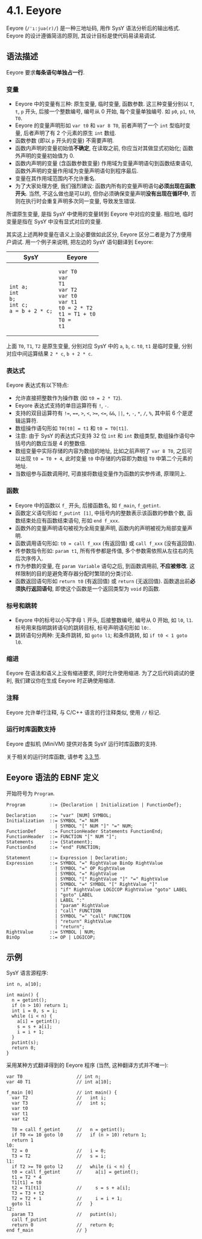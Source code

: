 # 4.1. Eeyore

Eeyore (`/'ı:juə(r)/`) 是一种三地址码, 用作 SysY 语法分析后的输出格式. Eeyore 的设计遵循简洁的原则, 其设计目标是使代码易读易调试.

## 语法描述

Eeyore 要求**每条语句单独占一行**.

### 变量

* Eeyore 中的变量有三种: 原生变量, 临时变量, 函数参数. 这三种变量分别以 `T`, `t`, `p` 开头, 后接一个整数编号, 编号从 0 开始, 每个变量单独编号. 如 `p0`, `p1`, `t0`, `T0`.
* Eeyore 的变量声明形如 `var t0` 和 `var 8 T0`, 前者声明了一个 `int` 型临时变量, 后者声明了有 2 个元素的原生 `int` 数组.
* 函数参数 (即以 `p` 开头的变量) 不需要声明.
* 函数内声明的变量初始值**不确定**, 在读取之前, 你应当对其做显式初始化; 函数外声明的变量初始值为 0.
* 函数内声明的变量 (含函数参数变量) 作用域为变量声明语句到函数结束语句, 函数外声明的变量作用域为变量声明语句到程序最后.
* 变量在其作用域范围内不允许重名.
* 为了大家处理方便, 我们强烈建议: 函数内所有的变量声明语句**必须出现在函数开头**. 当然, 不这么做也是可以的, 但你必须确保变量声明**没有出现在循环中**, 否则在执行时会重复声明多次同一变量, 导致发生错误.

所谓原生变量, 是指 SysY 中使用的变量转到 Eeyore 中对应的变量. 相应地, 临时变量是指在 SysY 中没有显式对应的变量.

其实这上述两种变量在语义上没必要做如此区分, Eeyore 区分二者是为了方便用户调试. 用一个例子来说明, 把左边的 SysY 语句翻译到 Eeyore:

<!-- TODO: 下面这段太暴力了, 不利于人类阅读, 是否有其他合理的书写方式? -->
| SysY  | Eeyore  |
| ---   | ---     |
| <pre data-lang="clike"><code class="lang-clike">int a;<br>int b;<br>int c;<br>a = b + 2 * c;</code></pre> | <pre data-lang="eeyore"><code class="lang-eeyore">var T0<br>var T1<br>var T2<br>var t0<br>var t1<br>t0 = 2 * T2<br>t1 = T1 + t0<br>T0 = t1</code></pre> |

上面 `T0`, `T1`, `T2` 是原生变量, 分别对应 SysY 中的 `a`, `b`, `c`. `t0`, `t1` 是临时变量, 分别对应中间运算结果 `2 * c`, `b + 2 * c`.

### 表达式

Eeyore 表达式有以下特点:

* 允许直接把整数作为操作数 (如 `t0 = 2 * T2`).
* Eeyore 表达式支持的单目运算符有 `!`, `-`.
* 支持的双目运算符有 `!=`, `==`, `>`, `<`, `>=`, `<=`, `&&`, `||`, `+`, `-`, `*`, `/`, `%`, 其中前 6 个是逻辑运算符.
* 数组操作语句形如 `T0[t0] = t1` 和 `t0 = T0[t1]`.
* 注意: 由于 SysY 的表达式只支持 32 位 `int` 和 `int` 数组类型, 数组操作语句中括号内的数应当是 4 的整数倍.
* 数组变量中实际存储的内容为数组的地址, 比如之前声明了 `var 8 T0`, 之后可以出现 `t0 = T0 + 4`, 此时变量 `t0` 中存储的内容即为数组 `T0` 中第二个元素的地址.
* 当数组参与函数调用时, 可直接将数组变量作为函数的实参传递, 原理同上.

### 函数

* Eeyore 中的函数以 `f_` 开头, 后接函数名, 如 `f_main`, `f_getint`.
* 函数定义语句形如 `f_putint [1]`, 中括号内的整数表示该函数的参数个数, 函数结束处应有函数结束语句, 形如 `end f_xxx`.
* 函数外的变量声明语句被视为全局变量声明, 函数内的声明被视为局部变量声明.
* 函数调用语句形如: `t0 = call f_xxx` (有返回值) 或 `call f_xxx` (没有返回值).
* 传参数指令形如: `param t1`, 所有传参都是传值, 多个参数需依照从左往右的先后次序传入.
* 作为参数的变量, 在 `param Variable` 语句之后, 到函数调用前, **不应被修改**. 这样限制的目的是避免寄存器分配时繁琐的分类讨论.
* 函数返回语句形如 `return t0` (有返回值) 或 `return` (无返回值). 函数退出前**必须执行返回语句**, 即使这个函数是一个返回类型为 `void` 的函数.

### 标号和跳转

* Eeyore 中的标号以小写字母 `l` 开头, 后接整数编号, 编号从 0 开始, 如 `l0`, `l1`. 标号用来指明跳转语句的跳转目标, 标号声明语句形如 `l0:`.
* 跳转语句分两种: 无条件跳转, 如 `goto l1`; 和条件跳转, 如 `if t0 < 1 goto l0`.

### 缩进

Eeyore 在语法和语义上没有缩进要求, 同时允许使用缩进. 为了之后代码调试的便利, 我们建议你在生成 Eeyore 时正确使用缩进.

### 注释

Eeyore 允许单行注释, 与 C/C++ 语言的行注释类似, 使用 `//` 标记.

### 运行时库函数支持

Eeyore 虚拟机 (MiniVM) 提供对各类 SysY 运行时库函数的支持.

关于相关的运行时库函数, 请参考 [3.3 节](sysy/runtime.md).

## Eeyore 语法的 EBNF 定义

开始符号为 `Program`.

```ebnf
Program         ::= {Declaration | Initialization | FunctionDef};

Declaration     ::= "var" [NUM] SYMBOL;
Initialization  ::= SYMBOL "=" NUM
                  | SYMBOL "[" NUM "]" "=" NUM;
FunctionDef     ::= FunctionHeader Statements FunctionEnd;
FunctionHeader  ::= FUNCTION "[" NUM "]";
Statements      ::= {Statement};
FunctionEnd     ::= "end" FUNCTION;

Statement       ::= Expression | Declaration;
Expression      ::= SYMBOL "=" RightValue BinOp RightValue
                  | SYMBOL "=" OP RightValue
                  | SYMBOL "=" RightValue
                  | SYMBOL "[" RightValue "]" "=" RightValue
                  | SYMBOL "=" SYMBOL "[" RightValue "]"
                  | "if" RightValue LOGICOP RightValue "goto" LABEL
                  | "goto" LABEL
                  | LABEL ":"
                  | "param" RightValue
                  | "call" FUNCTION
                  | SYMBOL "=" "call" FUNCTION
                  | "return" RightValue
                  | "return";
RightValue      ::= SYMBOL | NUM;
BinOp           ::= OP | LOGICOP;
```

## 示例

SysY 语言源程序:

```clike
int n, a[10];

int main() {
  n = getint();
  if (n > 10) return 1;
  int i = 0, s = i;
  while (i < n) {
    a[i] = getint();
    s = s + a[i];
    i = i + 1;
  }
  putint(s);
  return 0;
}
```

采用某种方式翻译得到的 Eeyore 程序 (当然, 这种翻译方式并不唯一):

```eeyore
var T0                    // int n;
var 40 T1                 // int a[10];

f_main [0]                // int main() {
  var T2                  //   int i;
  var T3                  //   int s;
  var t0
  var t1
  var t2

  T0 = call f_getint      //   n = getint();
  if T0 <= 10 goto l0     //   if (n > 10) return 1;
  return 1
l0:
  T2 = 0                  //   i = 0;
  T3 = T2                 //   s = i;
l1:
  if T2 >= T0 goto l2     //   while (i < n) {
  t0 = call f_getint      //     a[i] = getint();
  t1 = T2 * 4
  T1[t1] = t0
  t2 = T1[t1]             //     s = s + a[i];
  T3 = T3 + t2
  T2 = T2 + 1             //     i = i + 1;
  goto l1                 //   }
l2:
  param T3                //   putint(s);
  call f_putint
  return 0                //   return 0;
end f_main                // }
```
